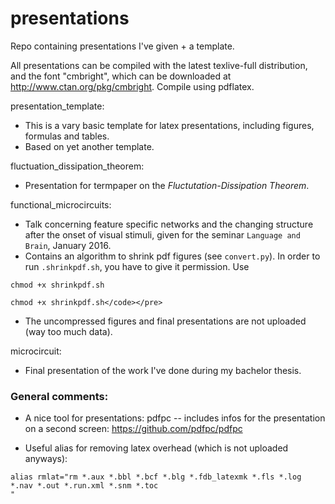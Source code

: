 # presentations
Repo containing presentations I've given + a template.

All presentations can be compiled with the latest texlive-full 
distribution, and the font "cmbright", which can be downloaded
at http://www.ctan.org/pkg/cmbright. Compile using pdflatex.

presentation_template:
 * This is a vary basic template for latex presentations, including figures, formulas and tables. 
 * Based on yet another template. 

fluctuation_dissipation_theorem:
 * Presentation for termpaper on the *Fluctutation-Dissipation Theorem*.

functional_microcircuits:
 * Talk concerning feature specific networks and the changing 
 structure after the onset of visual stimuli, given for
 the seminar `Language and Brain`, January 2016.
 * Contains an algorithm to shrink pdf figures (see `convert.py`).
In order to run `.shrinkpdf.sh`, you have to give it permission. Use
<pre><code>chmod +x shrinkpdf.sh</code></pre>
`chmod +x shrinkpdf.sh</code></pre>`
 * The uncompressed figures and final presentations are not
uploaded (way too much data). 

microcircuit:
 * Final presentation of the work I've done during my bachelor thesis.


### General comments:
 * A nice tool for presentations:
pdfpc -- includes infos for the presentation on a second screen:
https://github.com/pdfpc/pdfpc

 * Useful alias for removing latex overhead (which is not 
uploaded anyways): 
<pre><code>alias rmlat="rm *.aux *.bbl *.bcf *.blg *.fdb_latexmk *.fls *.log *.nav *.out *.run.xml *.snm *.toc
"</code></pre>
